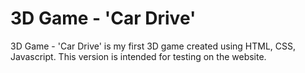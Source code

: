 # 3D Game - 'Car Drive'

3D Game - 'Car Drive' is my first 3D game created using HTML, CSS, Javascript.
This version is intended for testing on the website.

